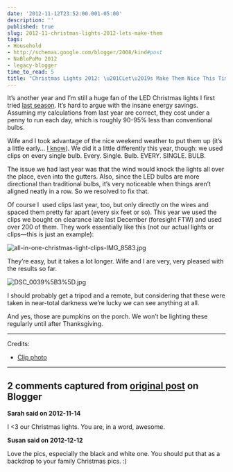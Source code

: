 ```yaml
---
date: '2012-11-12T23:52:00.001-05:00'
description: ''
published: true
slug: 2012-11-christmas-lights-2012-lets-make-them
tags:
- Household
- http://schemas.google.com/blogger/2008/kind#post
- NaBloPoMo 2012
- legacy-blogger
time_to_read: 5
title: "Christmas Lights 2012: \u201CLet\u2019s Make Them Nice This Time\u201D"
---
```



It’s another year and I’m still a huge fan of the LED Christmas lights I first tried [last season](../2011/2011-11-leds-are-awesome.html). It’s hard to argue with the insane energy savings. Assuming my calculations from last year are correct, they cost under a penny to run each day, which is roughly 90-95% less than conventional bulbs.

Wife and I took advantage of the nice weekend weather to put them up (it’s a little early… [I know](http://footedjammies.blogspot.com/2012/11/we-are-best-neighbors.html)). We did it a little differently this year, though: we used clips on every single bulb. Every. Single. Bulb. EVERY. SINGLE. BULB.

The issue we had last year was that the wind would knock the lights all over the place, even into the gutters. Also, since the LED bulbs are more directional than traditional bulbs, it’s very noticeable when things aren’t aligned neatly in a row. So we resolved to fix that.

Of course I&#160; used clips last year, too, but only directly on the wires and spaced them pretty far apart (every six feet or so). This year we used the clips we bought on clearance late last December (foresight FTW) and used over 200 of them. They work essentially like this (not our actual lights or clips—this is just an example):

![all-in-one-christmas-light-clips-IMG_8583.jpg](all-in-one-christmas-light-clips-IMG_8583.jpg)

They’re easy, but it takes a lot longer. Wife and I are very, very pleased with the results so far. 

![DSC_0039%5B3%5D.jpg](DSC_0039%5B3%5D.jpg)

I should probably get a tripod and a remote, but considering that these were taken in near-total darkness we’re lucky we can see anything at all.

And yes, those are pumpkins on the porch. We won’t be lighting these regularly until after Thanksgiving.  <hr />

Credits:  <ul>   <li>[Clip photo](http://www.christmaslightsetc.com/pages/Hanging-Christmas-Lights.htm)</li> </ul>

---

## 2 comments captured from [original post](https://blog.wassupy.com/2012/11/christmas-lights-2012-lets-make-them.html) on Blogger

**Sarah said on 2012-11-14**

I &lt;3 our Christmas lights.  You are, in a word, awesome.

**Susan said on 2012-12-12**

Love the pics, especially the black and white one. You should put that as a backdrop to your family Christmas pics. :)

